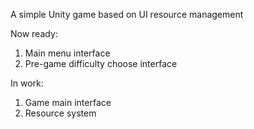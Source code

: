 A simple Unity game based on UI resource management

Now ready:

1) Main menu interface
2) Pre-game difficulty choose interface

In work:

1) Game main interface
2) Resource system

